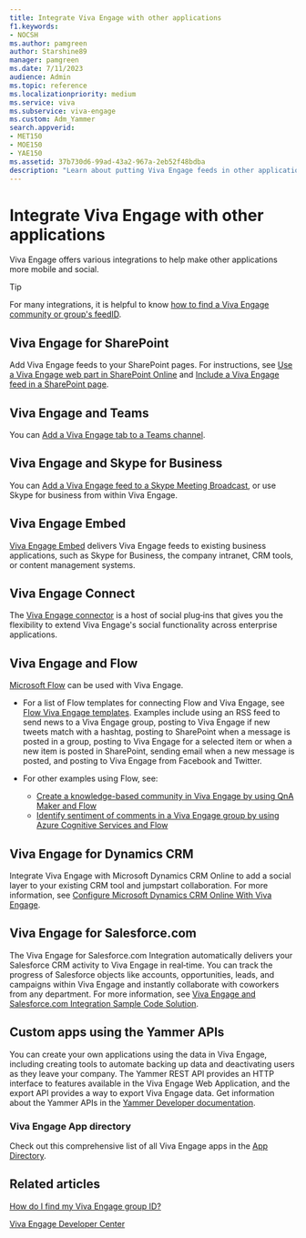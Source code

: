 ```yaml
---
title: Integrate Viva Engage with other applications
f1.keywords:
- NOCSH
ms.author: pamgreen
author: Starshine89
manager: pamgreen
ms.date: 7/11/2023
audience: Admin
ms.topic: reference
ms.localizationpriority: medium
ms.service: viva
ms.subservice: viva-engage
ms.custom: Adm_Yammer
search.appverid:
- MET150
- MOE150
- YAE150
ms.assetid: 37b730d6-99ad-43a2-967a-2eb52f48bdba
description: "Learn about putting Viva Engage feeds in other applications, and using other applications with Viva Engage."
---
```


# Integrate Viva Engage with other applications

Viva Engage offers various integrations to help make other applications more mobile and social. 
  
> [!TIP]
> For many integrations, it is helpful to know [how to find a Viva Engage community or group's feedID](https://support.office.com/article/392aea9c-e622-4f5a-8f6a-26dafe970bcb). 
  
## Viva Engage for SharePoint

Add Viva Engage feeds to your SharePoint pages. For instructions, see [Use a Viva Engage web part in SharePoint Online](https://support.office.com/article/a53cfa0c-3d09-42c8-a286-1038a81c59da) and [Include a Viva Engage feed in a SharePoint page](embed-a-feed-into-a-sharepoint-site.md).
  
## Viva Engage and Teams

You can [Add a Viva Engage tab to a Teams channel](https://support.office.com/article/9fdca2b6-f03f-4632-87d1-e83b87b458b2).

## Viva Engage and Skype for Business

You can [Add a Viva Engage feed to a Skype Meeting Broadcast](https://support.office.com/article/0d92d1c4-4032-4b5b-bee4-cdeab1aea7c0), or use Skype for business from within Viva Engage.

## Viva Engage Embed

 [Viva Engage Embed](/rest/api/yammer/embed-feed) delivers Viva Engage feeds to existing business applications, such as Skype for Business, the company intranet, CRM tools, or content management systems. 

## Viva Engage Connect

The [Viva Engage connector](/connectors/yammer/) is a host of social plug‐ins that gives you the flexibility to extend Viva Engage's social functionality across enterprise applications. 
  
## Viva Engage and Flow

[Microsoft Flow](/flow/) can be used with Viva Engage.  

- For a list of Flow templates for connecting Flow and Viva Engage, see [Flow Viva Engage templates](https://flow.microsoft.com/connectors/shared_yammer/yammer/). Examples include using an RSS feed to send news to a Viva Engage group, posting to Viva Engage if new tweets match with a hashtag, posting to SharePoint when a message is posted in a group, posting to Viva Engage for a selected item or when a new item is posted in SharePoint, sending email when a new message is posted, and posting to Viva Engage from Facebook and Twitter.

- For other examples using Flow, see: 
    - [Create a knowledge-based community in Viva Engage by using QnA Maker and Flow](https://techcommunity.microsoft.com/t5/Yammer-Resources/Create-a-knowledge-based-community-in-Yammer-by-using-QnA-Maker/ta-p/393467)
    - [Identify sentiment of comments in a Viva Engage group by using Azure Cognitive Services and Flow](https://techcommunity.microsoft.com/t5/Yammer-Resources/Identify-sentiment-of-comments-in-a-Yammer-group-by-using-Azure/ta-p/393398) 

## Viva Engage for Dynamics CRM

Integrate Viva Engage with Microsoft Dynamics CRM Online to add a social layer to your existing CRM tool and jumpstart collaboration. For more information, see [Configure Microsoft Dynamics CRM Online With Viva Engage](https://go.microsoft.com/fwlink/?linkid=868110).
  
## Viva Engage for Salesforce.com

The Viva Engage for Salesforce.com Integration automatically delivers your Salesforce CRM activity to Viva Engage in real‐time. You can track the progress of Salesforce objects like accounts, opportunities, leads, and campaigns within Viva Engage and instantly collaborate with coworkers from any department. For more information, see [Viva Engage and Salesforce.com Integration Sample Code Solution](https://go.microsoft.com/fwlink/?LinkId=525982).
  
## Custom apps using the Yammer APIs

You can create your own applications using the data in Viva Engage, including creating tools to automate backing up data and deactivating users as they leave your company. The Yammer REST API provides an HTTP interface to features available in the Viva Engage Web Application, and the export API provides a way to export Viva Engage data. Get information about the Yammer APIs in the [Yammer Developer documentation](https://developer.microsoft.com/yammer). 
  
### Viva Engage App directory

Check out this comprehensive list of all Viva Engage apps in the [App Directory](https://go.microsoft.com/fwlink/?LinkId=524143).
  
## Related articles

[How do I find my Viva Engage group ID?](https://support.office.com/article/b0e49b2c-ca30-4025-b3bc-7bd764c3e2ec)

[Viva Engage Developer Center](https://go.microsoft.com/fwlink/?LinkId=525064)